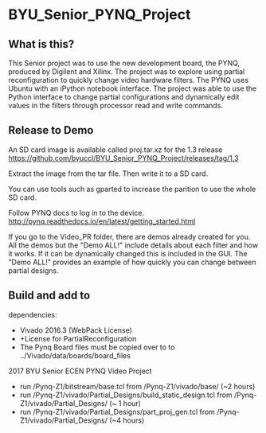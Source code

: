 # BYU_Senior_PYNQ_Project
## What is this?
This Senior project was to use the new development board, the PYNQ, produced by Digilent and Xilinx.
The project was to explore using partial reconfiguration to quickly change video hardware filters.
The PYNQ uses Ubuntu with an iPython notebook interface. 
The project was able to use the Python interface to change partial configurations and dynamically edit values in the filters through processor read and write commands.

## Release to Demo
An SD card image is available called proj.tar.xz for the 1.3 release
https://github.com/byuccl/BYU_Senior_PYNQ_Project/releases/tag/1.3

Extract the image from the tar file.
Then write it to a SD card.

You can use tools such as gparted to increase the parition to use the whole SD card.

Follow PYNQ docs to log in to the device.
http://pynq.readthedocs.io/en/latest/getting_started.html

If you go to the Video_PR folder, there are demos already created for you.
All the demos but the "Demo ALL!" include details about each filter and how it works.
If it can be dynamically changed this is included in the GUI.
The "Demo ALL!" provides an example of how quickly you can change between partial designs.


## Build and add to
dependencies:
* Vivado 2016.3 (WebPack License)
* +License for PartialReconfiguration
* The Pynq Board files must be copied over to to ../Vivado/data/boards/board_files

2017 BYU Senior ECEN PYNQ Video Project

* run /Pynq-Z1/bitstream/base.tcl from /Pynq-Z1/vivado/base/ (~2 hours)
* run /Pynq-Z1/vivado/Partial_Designs/build_static_design.tcl from /Pynq-Z1/vivado/Partial_Designs/ (~ 1 hour)
* run /Pynq-Z1/vivado/Partial_Designs/part_proj_gen.tcl from /Pynq-Z1/vivado/Partial_Designs/ (~4 hours)
